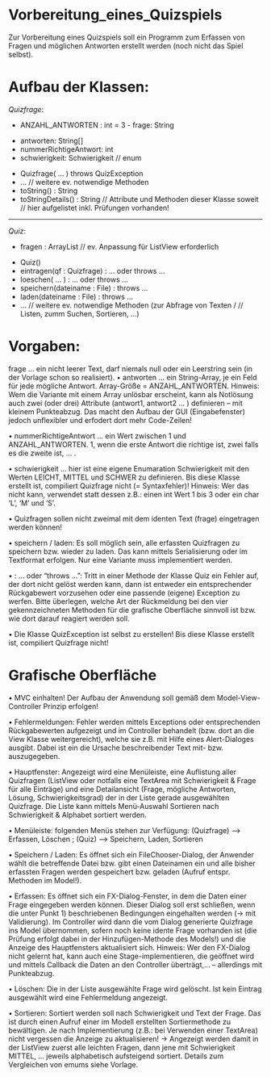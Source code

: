 # Vorbereitung_eines_Quizspiels
Zur Vorbereitung eines Quizspiels soll ein Programm zum Erfassen von Fragen und möglichen Antworten erstellt werden (noch nicht das Spiel selbst).

# Aufbau der Klassen:

*Quizfrage*:
+ ANZAHL_ANTWORTEN : int = 3 - frage: String
- antworten: String[]
- nummerRichtigeAntwort: int
- schwierigkeit: Schwierigkeit // enum

+ Quizfrage( … ) throws QuizException
+ … // weitere ev. notwendige Methoden
+ toString() : String
+ toStringDetails() : String
// Attribute und Methoden dieser Klasse soweit // hier aufgelistet inkl. Prüfungen vorhanden!

------------------------

*Quiz*:
- fragen : ArrayList<Quizfrage> // ev. Anpassung für ListView erforderlich

+ Quiz()
+ eintragen(qf : Quizfrage) : … oder throws …
+ loeschen( … ) : … oder throws …
+ speichern(dateiname : File) : throws …
+ laden(dateiname : File) : throws …
+ …
// weitere ev. notwendige Methoden (zur Abfrage von Texten / // Listen, zumm Suchen, Sortieren, …)

# Vorgaben:

frage … ein nicht leerer Text, darf niemals null oder ein Leerstring sein (in der Vorlage schon so realisiert).
• antworten … ein String-Array, je ein Feld für jede mögliche Antwort. Array-Größe = ANZAHL_ANTWORTEN. Hinweis: Wem die Variante mit einem Array unlösbar erscheint, kann als Notlösung auch zwei (oder drei) Attribute (antwort1, antwort2 … ) definieren – mit kleinem Punkteabzug. Das macht den Aufbau der GUI (Eingabefenster) jedoch unflexibler und erfodert dort mehr Code-Zeilen!
  
• nummerRichtigeAntwort … ein Wert zwischen 1 und ANZAHL_ANTWORTEN. 1, wenn die erste Antwort die richtige ist, zwei falls es die zweite ist, … .
  
• schwierigkeit … hier ist eine eigene Enumaration Schwierigkeit mit den Werten LEICHT, MITTEL und SCHWER zu definieren. Bis diese Klasse erstellt ist, compiliert Quizfrage nicht (= Syntaxfehler)! Hinweis: Wer das nicht kann, verwendet statt dessen z.B.: einen int Wert 1 bis 3 oder ein char ‘L’, ‘M’ und ‘S’.
  
• Quizfragen sollen nicht zweimal mit dem identen Text (frage) eingetragen werden können!
  
• speichern / laden: Es soll möglich sein, alle erfassten Quizfragen zu speichern bzw. wieder zu laden. Das kann mittels Serialisierung oder im Textformat erfolgen. Nur eine Variante muss implementiert werden.
  
• : … oder “throws …”: Tritt in einer Methode der Klasse Quiz ein Fehler auf, der dort nicht gelöst werden kann, dann ist entweder ein entsprechender Rückgabewert vorzusehen oder eine passende (eigene) Exception zu werfen. Bitte überlegen, welche Art der Rückmeldung bei den vier gekennzeichneten Methoden für die grafische Oberfläche sinnvoll ist bzw. wie dort darauf reagiert werden soll.
  
• Die Klasse QuizException ist selbst zu erstellen! Bis diese Klasse erstellt ist, compiliert Quizfrage nicht!
  
  
# Grafische Oberfläche

• MVC einhalten! Der Aufbau der Anwendung soll gemäß dem Model-View-Controller Prinzip erfolgen!
  
• Fehlermeldungen: Fehler werden mittels Exceptions oder entsprechenden Rückgabewerten aufgezeigt und im Controller behandelt (bzw. dort an die View Klasse weitergereicht), welche sie z.B. mit Hilfe eines Alert-Dialoges ausgibt. Dabei ist ein die Ursache beschreibender Text mit- bzw. auszugegeben.
  
• Hauptfenster: Angezeigt wird eine Menüleiste, eine Auflistung aller Quizfragen (ListView oder notfalls eine TextArea mit Schwierigkeit & Frage für alle Einträge) und eine Detailansicht (Frage, mögliche Antworten, Lösung, Schwierigkeitsgrad) der in der Liste gerade ausgewählten Quizfrage. Die Liste kann mittels Menü-Auswahl Sortieren nach Schwierigkeit & Alphabet sortiert werden.
  
• Menüleiste: folgenden Menüs stehen zur Verfügung: (Quizfrage) --> Erfassen, Löschen ; (Quiz) --> Speichern, Laden, Sortieren
  
• Speichern / Laden: Es öffnet sich ein FileChooser-Dialog, der Anwender wählt die betreffende Datei bzw. gibt einen Dateinamen ein und alle bisher erfassten Fragen werden gespeichert bzw. geladen (Aufruf entspr. Methoden im Model!).
  
• Erfassen: Es öffnet sich ein FX-Dialog-Fenster, in dem die Daten einer Frage eingegeben werden können. Dieser Dialog soll erst schließen, wenn die unter Punkt 1) beschriebenen Bedingungen eingehalten werden (→ mit Validierung). Im Controller wird dann die vom Dialog generierte Quizfrage ins Model übernommen, sofern noch keine idente Frage vorhanden ist (die Prüfung erfolgt dabei in der Hinzufügen-Methode des Models!) und die Anzeige des Hauptfensters aktualisiert sich. Hinweis: Wer den FX-Dialog nicht gelernt hat, kann auch eine Stage-implementieren, die geöffnet wird und mittels Callback die Daten an den Controller überträgt,… – allerdings mit Punkteabzug.
  
• Löschen: Die in der Liste ausgewählte Frage wird gelöscht. Ist kein Eintrag ausgewählt wird eine Fehlermeldung angezeigt.
  
• Sortieren: Sortiert werden soll nach Schwierigkeit und Text der Frage. Das ist durch einen Aufruf einer im Modell erstellten Sortiermethode zu bewältigen. Je nach Implementierung (z.B.: bei Verwenden einer TextArea) nicht vergessen die Anzeige zu aktualisieren! → Angezeigt werden damit in der ListView zuerst alle leichten Fragen, dann jene mit Schwierigkeit MITTEL, … jeweils alphabetisch aufsteigend sortiert. Details zum Vergleichen von emums siehe Vorlage.
  
